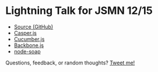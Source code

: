 <h1>Lightning Talk for JSMN 12/15</h1>
<ul>
  <li><a href="https://github.com/skylineproject/jsmn-12-2015">Source (GitHub)</a></li>
  <li><a href="https://casperjs.org">Casper.js</a></li>
  <li><a href="https://cucumber.io">Cucumber.js</a></li>
  <li><a href="https://backbonejs.org">Backbone.js</a></li>
  <li><a href="https://github.com/vpulim/node-soap">node-soap</a></li>
</ul>
<p>Questions, feedback, or random thoughts? <a href="http://twitter.com/brandon_mn">Tweet me!</a>
